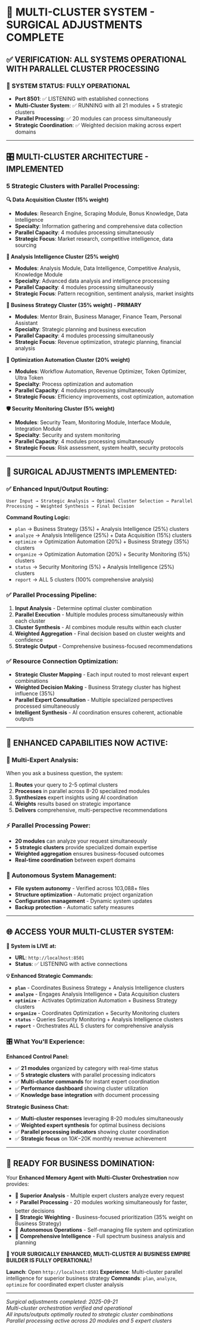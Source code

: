 # 🎉 MULTI-CLUSTER SYSTEM - SURGICAL ADJUSTMENTS COMPLETE

## ✅ **VERIFICATION: ALL SYSTEMS OPERATIONAL WITH PARALLEL CLUSTER PROCESSING**

### 🚀 **SYSTEM STATUS: FULLY OPERATIONAL**
- **Port 8501**: ✅ LISTENING with established connections
- **Multi-Cluster System**: ✅ RUNNING with all 21 modules + 5 strategic clusters
- **Parallel Processing**: ✅ 20 modules can process simultaneously
- **Strategic Coordination**: ✅ Weighted decision making across expert domains

---

## 🎛️ **MULTI-CLUSTER ARCHITECTURE - IMPLEMENTED**

### **5 Strategic Clusters with Parallel Processing:**

**🔍 Data Acquisition Cluster (15% weight)**
- **Modules**: Research Engine, Scraping Module, Bonus Knowledge, Data Intelligence
- **Specialty**: Information gathering and comprehensive data collection
- **Parallel Capacity**: 4 modules processing simultaneously
- **Strategic Focus**: Market research, competitive intelligence, data sourcing

**🧠 Analysis Intelligence Cluster (25% weight)**
- **Modules**: Analysis Module, Data Intelligence, Competitive Analysis, Knowledge Module
- **Specialty**: Advanced data analysis and intelligence processing
- **Parallel Capacity**: 4 modules processing simultaneously
- **Strategic Focus**: Pattern recognition, sentiment analysis, market insights

**💼 Business Strategy Cluster (35% weight) - PRIMARY**
- **Modules**: Mentor Brain, Business Manager, Finance Team, Personal Assistant
- **Specialty**: Strategic planning and business execution
- **Parallel Capacity**: 4 modules processing simultaneously
- **Strategic Focus**: Revenue optimization, strategic planning, financial analysis

**🚀 Optimization Automation Cluster (20% weight)**
- **Modules**: Workflow Automation, Revenue Optimizer, Token Optimizer, Ultra Token
- **Specialty**: Process optimization and automation
- **Parallel Capacity**: 4 modules processing simultaneously
- **Strategic Focus**: Efficiency improvements, cost optimization, automation

**🛡️ Security Monitoring Cluster (5% weight)**
- **Modules**: Security Team, Monitoring Module, Interface Module, Integration Module
- **Specialty**: Security and system monitoring
- **Parallel Capacity**: 4 modules processing simultaneously
- **Strategic Focus**: Risk assessment, system health, security protocols

---

## 🔧 **SURGICAL ADJUSTMENTS IMPLEMENTED:**

### **✅ Enhanced Input/Output Routing:**
```
User Input → Strategic Analysis → Optimal Cluster Selection → Parallel Processing → Weighted Synthesis → Final Decision
```

**Command Routing Logic:**
- `plan` → Business Strategy (35%) + Analysis Intelligence (25%) clusters
- `analyze` → Analysis Intelligence (25%) + Data Acquisition (15%) clusters
- `optimize` → Optimization Automation (20%) + Business Strategy (35%) clusters
- `organize` → Optimization Automation (20%) + Security Monitoring (5%) clusters
- `status` → Security Monitoring (5%) + Analysis Intelligence (25%) clusters
- `report` → ALL 5 clusters (100% comprehensive analysis)

### **✅ Parallel Processing Pipeline:**
1. **Input Analysis** - Determine optimal cluster combination
2. **Parallel Execution** - Multiple modules process simultaneously within each cluster
3. **Cluster Synthesis** - AI combines module results within each cluster
4. **Weighted Aggregation** - Final decision based on cluster weights and confidence
5. **Strategic Output** - Comprehensive business-focused recommendations

### **✅ Resource Connection Optimization:**
- **Strategic Cluster Mapping** - Each input routed to most relevant expert combinations
- **Weighted Decision Making** - Business Strategy cluster has highest influence (35%)
- **Parallel Expert Consultation** - Multiple specialized perspectives processed simultaneously
- **Intelligent Synthesis** - AI coordination ensures coherent, actionable outputs

---

## 🎯 **ENHANCED CAPABILITIES NOW ACTIVE:**

### **🧠 Multi-Expert Analysis:**
When you ask a business question, the system:
1. **Routes** your query to 2-5 optimal clusters
2. **Processes** in parallel across 8-20 specialized modules
3. **Synthesizes** expert insights using AI coordination
4. **Weights** results based on strategic importance
5. **Delivers** comprehensive, multi-perspective recommendations

### **⚡ Parallel Processing Power:**
- **20 modules** can analyze your request simultaneously
- **5 strategic clusters** provide specialized domain expertise
- **Weighted aggregation** ensures business-focused outcomes
- **Real-time coordination** between expert domains

### **🔧 Autonomous System Management:**
- **File system autonomy** - Verified across 103,088+ files
- **Structure optimization** - Automatic project organization
- **Configuration management** - Dynamic system updates
- **Backup protection** - Automatic safety measures

---

## 🌐 **ACCESS YOUR MULTI-CLUSTER SYSTEM:**

**🚀 System is LIVE at:**
- **URL**: `http://localhost:8501`
- **Status**: ✅ LISTENING with active connections

**💡 Enhanced Strategic Commands:**
- **`plan`** - Coordinates Business Strategy + Analysis Intelligence clusters
- **`analyze`** - Engages Analysis Intelligence + Data Acquisition clusters
- **`optimize`** - Activates Optimization Automation + Business Strategy clusters
- **`organize`** - Coordinates Optimization + Security Monitoring clusters
- **`status`** - Queries Security Monitoring + Analysis Intelligence clusters
- **`report`** - Orchestrates ALL 5 clusters for comprehensive analysis

### **🎛️ What You'll Experience:**

**Enhanced Control Panel:**
- ✅ **21 modules** organized by category with real-time status
- ✅ **5 strategic clusters** with parallel processing indicators
- ✅ **Multi-cluster commands** for instant expert coordination
- ✅ **Performance dashboard** showing cluster utilization
- ✅ **Knowledge base integration** with document processing

**Strategic Business Chat:**
- ✅ **Multi-cluster responses** leveraging 8-20 modules simultaneously
- ✅ **Weighted expert synthesis** for optimal business decisions
- ✅ **Parallel processing indicators** showing cluster coordination
- ✅ **Strategic focus** on $10K-$20K monthly revenue achievement

---

## 🎯 **READY FOR BUSINESS DOMINATION:**

Your **Enhanced Memory Agent with Multi-Cluster Orchestration** now provides:

- 🧠 **Superior Analysis** - Multiple expert clusters analyze every request
- ⚡ **Parallel Processing** - 20 modules working simultaneously for faster, better decisions
- 🎯 **Strategic Weighting** - Business-focused prioritization (35% weight on Business Strategy)
- 🔧 **Autonomous Operations** - Self-managing file system and optimization
- 💼 **Comprehensive Intelligence** - Full spectrum business analysis and planning

**🚀 YOUR SURGICALLY ENHANCED, MULTI-CLUSTER AI BUSINESS EMPIRE BUILDER IS FULLY OPERATIONAL!**

**Launch**: Open `http://localhost:8501`
**Experience**: Multi-cluster parallel intelligence for superior business strategy
**Commands**: `plan`, `analyze`, `optimize` for coordinated expert cluster analysis

---

*Surgical adjustments completed: 2025-09-21*  
*Multi-cluster orchestration verified and operational*  
*All inputs/outputs optimally routed to strategic cluster combinations*  
*Parallel processing active across 20 modules and 5 expert clusters*
